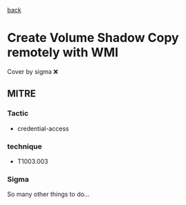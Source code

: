 [back](../index.md)
# Create Volume Shadow Copy remotely with WMI
Cover by sigma :x: 

## MITRE
### Tactic
  - credential-access

### technique
  - T1003.003

### Sigma

 So many other things to do...